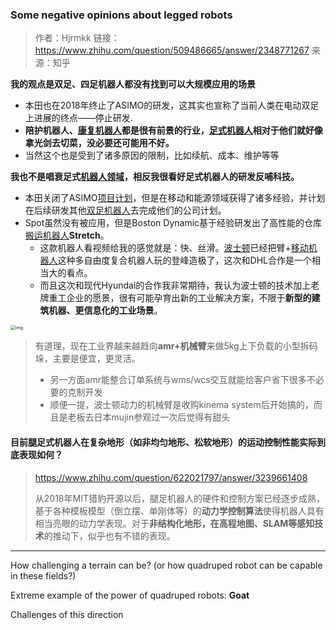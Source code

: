 ### Some negative opinions about legged robots

> 作者：Hjrmkk
> 链接：https://www.zhihu.com/question/509486665/answer/2348771267
> 来源：知乎

**我的观点是双足、四足机器人都没有找到可以大规模应用的场景**

- 本田也在2018年终止了ASIMO的研发，这其实也宣称了当前人类在电动双足上进展的终点——停止研发.
- **陪护机器人、[康复机器人](https://www.zhihu.com/search?q=康复机器人&search_source=Entity&hybrid_search_source=Entity&hybrid_search_extra={"sourceType"%3A"answer"%2C"sourceId"%3A"2348771267"})都是很有前景的行业，[足式机器人](https://www.zhihu.com/search?q=足式机器人&search_source=Entity&hybrid_search_source=Entity&hybrid_search_extra={"sourceType"%3A"answer"%2C"sourceId"%3A"2348771267"})相对于他们就好像拿光剑去切菜，没必要还可能用不好。**
- 当然这个也是受到了诸多原因的限制，比如续航、成本、维护等等



**我也不是唱衰足式[机器人领域](https://www.zhihu.com/search?q=机器人领域&search_source=Entity&hybrid_search_source=Entity&hybrid_search_extra={"sourceType"%3A"answer"%2C"sourceId"%3A"2348771267"})，相反我很看好足式机器人的研发反哺科技。**

- 本田关闭了ASIMO[项目计划](https://www.zhihu.com/search?q=项目计划&search_source=Entity&hybrid_search_source=Entity&hybrid_search_extra={"sourceType"%3A"answer"%2C"sourceId"%3A"2348771267"})，但是在移动和能源领域获得了诸多经验，并计划在后续研发其他[双足机器人](https://www.zhihu.com/search?q=双足机器人&search_source=Entity&hybrid_search_source=Entity&hybrid_search_extra={"sourceType"%3A"answer"%2C"sourceId"%3A"2348771267"})去完成他们的公司计划。
- Spot虽然没有被应用，但是Boston Dynamic基于经验研发出了高性能的仓库[搬运机器人](https://www.zhihu.com/search?q=搬运机器人&search_source=Entity&hybrid_search_source=Entity&hybrid_search_extra={"sourceType"%3A"answer"%2C"sourceId"%3A"2348771267"})**Stretch**。
  - 这款机器人看视频给我的感觉就是：快、丝滑。[波士顿](https://www.zhihu.com/search?q=波士顿&search_source=Entity&hybrid_search_source=Entity&hybrid_search_extra={"sourceType"%3A"answer"%2C"sourceId"%3A"2348771267"})已经把臂+[移动机器人](https://www.zhihu.com/search?q=移动机器人&search_source=Entity&hybrid_search_source=Entity&hybrid_search_extra={"sourceType"%3A"answer"%2C"sourceId"%3A"2348771267"})这种多自由度复合机器人玩的登峰造极了，这次和DHL合作是一个相当大的看点。
  - 而且这次和现代Hyundai的合作我非常期待，我认为波士顿的技术加上老牌重工企业的愿景，很有可能孕育出新的工业解决方案，不限于**新型的建筑机器、更信息化的工业场景**。

<img src="https://pic2.zhimg.com/80/v2-7392c816365c602803a7e2b8ec20e74f_1440w.webp" alt="img" style="zoom:50%;" />

> 有道理，现在工业界越来越趋向**amr+机械臂**来做5kg上下负载的小型拆码垛，主要是便宜，更灵活。
>
> - 另一方面amr能整合订单系统与wms/wcs交互就能给客户省下很多不必要的克制开发
> - 顺便一提，波士顿动力的机械臂是收购kinema system后开始搞的，而且是老板去日本mujin参观过一次后觉得有甜头



#### 目前腿足式机器人在复杂地形（如非均匀地形、松软地形）的运动控制性能实际到底表现如何？

> https://www.zhihu.com/question/622021797/answer/3239661408
>
> 从2018年MIT猎豹开源以后，腿足机器人的硬件和控制方案已经逐步成熟，基于各种模板模型（倒立摆、单刚体等）的**动力学控制算法**使得机器人具有相当亮眼的动力学表现。对于**非结构化地形，在高程地图、SLAM等感知技术**的推动下，似乎也有不错的表现。



---

How challenging a terrain can be? (or how quadruped robot can be capable in  these fields?)

Extreme example of the power of quadruped robots: **Goat**

Challenges of this direction

